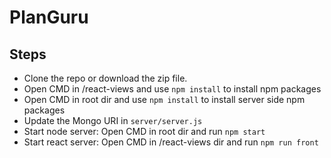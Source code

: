# PlanGuru

## Steps

* Clone the repo or download the zip file.
* Open CMD in /react-views and use ```npm install``` to install npm packages 
* Open CMD in root dir and use ```npm install``` to install server side npm packages 
* Update the Mongo URI in ```server/server.js```
* Start node server: Open CMD in root dir and run ```npm start```
* Start react server: Open CMD in /react-views dir and run ```npm run front```
